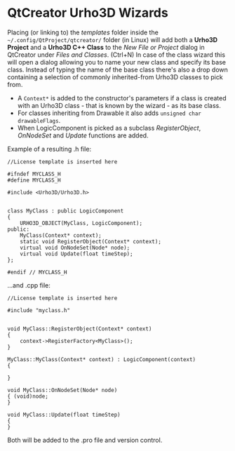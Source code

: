 # QtCreator Urho3D Wizards

Placing (or linking to) the _templates_ folder inside the `~/.config/QtProject/qtcreator/` folder (in Linux) will add both a **Urho3D Project** and a  **Urho3D C++ Class** to the _New File or Project_ dialog in QtCreator under _Files and Classes_. (Ctrl+N)
In case of the class wizard this will open a dialog allowing you to name your new class and specify its base class. Instead of typing the name of the base class there's also a drop down containing a selection of commonly inherited-from Urho3D classes to pick from.

- A `Context*` is added to the constructor's parameters if a class is created with an Urho3D class - that is known by the wizard - as its base class.
- For classes inheriting from Drawable it also adds `unsigned char drawableFlags`.
- When LogicComponent is picked as a subclass _RegisterObject_, _OnNodeSet_ and _Update_ functions are added.

Example of a resulting .h file:

```
//License template is inserted here

#ifndef MYCLASS_H
#define MYCLASS_H

#include <Urho3D/Urho3D.h>


class MyClass : public LogicComponent
{
    URHO3D_OBJECT(MyClass, LogicComponent);
public:
    MyClass(Context* context);
    static void RegisterObject(Context* context);
    virtual void OnNodeSet(Node* node);
    virtual void Update(float timeStep);
};

#endif // MYCLASS_H
```

...and .cpp file:

```
//License template is inserted here

#include "myclass.h"


void MyClass::RegisterObject(Context* context)
{
    context->RegisterFactory<MyClass>();
}

MyClass::MyClass(Context* context) : LogicComponent(context)
{

}

void MyClass::OnNodeSet(Node* node)
{ (void)node;
}

void MyClass::Update(float timeStep)
{
}
```

Both will be added to the .pro file and version control.
